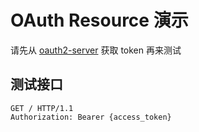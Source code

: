 # OAuth Resource 演示

请先从 [oauth2-server](https://github.com/taoroot/oauth2-server)
获取 token 再来测试

## 测试接口

```http
GET / HTTP/1.1
Authorization: Bearer {access_token}
```